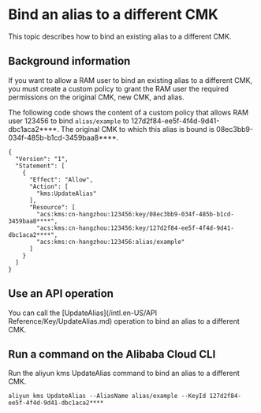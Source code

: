 # Bind an alias to a different CMK

This topic describes how to bind an existing alias to a different CMK.

## Background information

If you want to allow a RAM user to bind an existing alias to a different CMK, you must create a custom policy to grant the RAM user the required permissions on the original CMK, new CMK, and alias.

The following code shows the content of a custom policy that allows RAM user 123456 to bind `alias/example` to 127d2f84-ee5f-4f4d-9d41-dbc1aca2\*\*\*\*. The original CMK to which this alias is bound is 08ec3bb9-034f-485b-b1cd-3459baa8\*\*\*\*.

```
{
  "Version": "1",
  "Statement": [
    {
      "Effect": "Allow",
      "Action": [
        "kms:UpdateAlias"
      ],
      "Resource": [
        "acs:kms:cn-hangzhou:123456:key/08ec3bb9-034f-485b-b1cd-3459baa8****",
        "acs:kms:cn-hangzhou:123456:key/127d2f84-ee5f-4f4d-9d41-dbc1aca2****",
        "acs:kms:cn-hangzhou:123456:alias/example"
      ]
    }
  ]
}
```

## Use an API operation

You can call the [UpdateAlias](/intl.en-US/API Reference/Key/UpdateAlias.md) operation to bind an alias to a different CMK.

## Run a command on the Alibaba Cloud CLI

Run the aliyun kms UpdateAlias command to bind an alias to a different CMK.

```
aliyun kms UpdateAlias --AliasName alias/example --KeyId 127d2f84-ee5f-4f4d-9d41-dbc1aca2****
```

